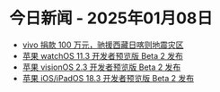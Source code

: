 # 今日新闻 - 2025年01月08日
- [vivo 捐款 100 万元，驰援西藏日喀则地震灾区](https://www.ithome.com/0/823/052.htm)
- [苹果 watchOS 11.3 开发者预览版 Beta 2 发布](https://www.ithome.com/0/823/056.htm)
- [苹果 visionOS 2.3 开发者预览版 Beta 2 发布](https://www.ithome.com/0/823/055.htm)
- [苹果 iOS/iPadOS 18.3 开发者预览版 Beta 2 发布](https://www.ithome.com/0/823/053.htm)
